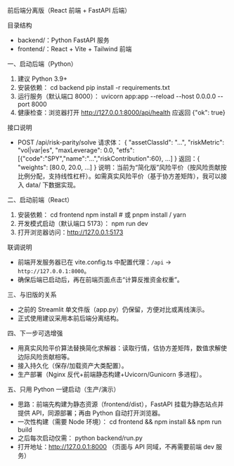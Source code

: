 前后端分离版（React 前端 + FastAPI 后端）

目录结构
- backend/：Python FastAPI 服务
- frontend/：React + Vite + Tailwind 前端

一、启动后端（Python）
1) 建议 Python 3.9+
2) 安装依赖：
   cd backend
   pip install -r requirements.txt
3) 运行服务（默认端口 8000）：
   uvicorn app:app --reload --host 0.0.0.0 --port 8000
4) 健康检查：浏览器打开 http://127.0.0.1:8000/api/health 应返回 {"ok": true}

接口说明
- POST /api/risk-parity/solve
  请求体：
  {
    "assetClassId": "...",
    "riskMetric": "vol|var|es",
    "maxLeverage": 0.0,
    "etfs": [{"code":"SPY","name":"...","riskContribution":60}, ...]
  }
  返回：{ "weights": [80.0, 20.0, ...] }
  说明：当前为“简化版”风险平价（按风险贡献按比例分配，支持线性杠杆）。如需真实风险平价（基于协方差矩阵），我可以接入 data/ 下数据实现。

二、启动前端（React）
1) 安装依赖：
   cd frontend
   npm install  # 或 pnpm install / yarn
2) 开发模式启动（默认端口 5173）：
   npm run dev
3) 打开浏览器访问：http://127.0.0.1:5173

联调说明
- 前端开发服务器已在 vite.config.ts 中配置代理：`/api` -> `http://127.0.0.1:8000`。
- 确保后端已启动后，再在前端页面点击“计算反推资金权重”。

三、与旧版的关系
- 之前的 Streamlit 单文件版（app.py）仍保留，方便对比或离线演示。
- 正式使用建议采用本前后端分离结构。

四、下一步可选增强
- 用真实风险平价算法替换简化求解器：读取行情，估协方差矩阵，数值求解使边际风险贡献相等。
- 接入持久化（保存/加载资产大类配置）。
- 生产部署（Nginx 反代+前端静态构建+Uvicorn/Gunicorn 多进程）。

五、只用 Python 一键启动（生产/演示）
- 思路：前端先构建为静态资源（frontend/dist），FastAPI 挂载为静态站点并提供 API，同源部署；再由 Python 自动打开浏览器。
- 一次性构建（需要 Node 环境）：
  cd frontend && npm install && npm run build
- 之后每次启动仅需：
  python backend/run.py
- 打开地址：http://127.0.0.1:8000 （页面与 API 同域，不再需要前端 dev 服务）
